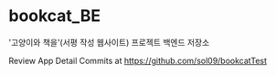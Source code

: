 # bookcat_BE

'고양이와 책을'(서평 작성 웹사이트) 프로젝트 백엔드 저장소

Review App Detail Commits at https://github.com/sol09/bookcatTest
